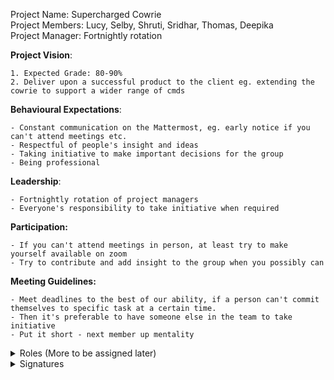 Project Name: Supercharged Cowrie <br>
Project Members: Lucy, Selby, Shruti, Sridhar, Thomas, Deepika <br>
Project Manager: Fortnightly rotation

**Project Vision**:

    1. Expected Grade: 80-90%
    2. Deliver upon a successful product to the client eg. extending the cowrie to support a wider range of cmds


**Behavioural Expectations**:

    - Constant communication on the Mattermost, eg. early notice if you can't attend meetings etc.
    - Respectful of people's insight and ideas
    - Taking initiative to make important decisions for the group
    - Being professional

**Leadership**:

    - Fortnightly rotation of project managers
    - Everyone's responsibility to take initiative when required
    
**Participation:**

    - If you can't attend meetings in person, at least try to make yourself available on zoom
    - Try to contribute and add insight to the group when you possibly can

**Meeting Guidelines:**

    - Meet deadlines to the best of our ability, if a person can't commit themselves to specific task at a certain time. 
    - Then it's preferable to have someone else in the team to take initiative
    - Put it short - next member up mentality

<details><summary>Roles (More to be assigned later)</summary>

**Project Manager:** Any team member <br>
**Minute taker for meetings with client and tutor**: Any team member <br>
**Point of contact for client and lecturer**: Sridhar


</details>

<details><summary>Signatures</summary>

| Name | Signature |
| ------ | ------ |
| Sridhar | Sridhar |
| Lucy | cell |
| Selby | Selby |
| Shruti | Shruti |
| Thomas | Thomas |
| Deepika | Deepika |

</details>


